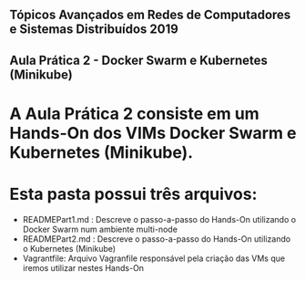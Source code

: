 ## Tópicos Avançados em Redes de Computadores e Sistemas Distribuídos 2019
## Aula Prática 2 - Docker Swarm e Kubernetes (Minikube) 

# A Aula Prática 2 consiste em um Hands-On dos VIMs Docker Swarm e Kubernetes (Minikube). 
# Esta pasta possui três arquivos:

* READMEPart1.md : Descreve o passo-a-passo do Hands-On utilizando o Docker Swarm num ambiente multi-node
* READMEPart2.md : Descreve o passo-a-passo do Hands-On utilizando o Kubernetes (Minikube)
* Vagrantfile: Arquivo Vagranfile responsável pela criação das VMs que iremos utilizar nestes Hands-On
